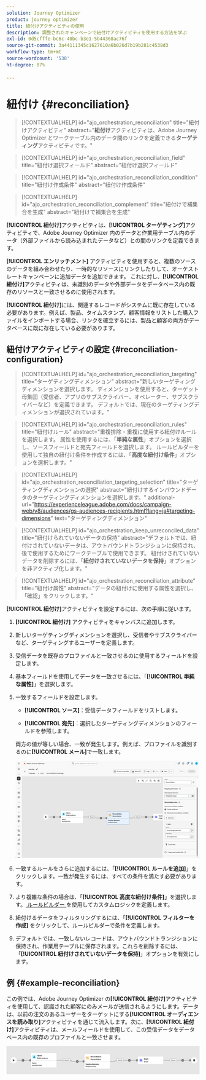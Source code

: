 ```yaml
---
solution: Journey Optimizer
product: journey optimizer
title: 紐付けアクティビティの使用
description: 調整されたキャンペーンで紐付けアクティビティを使用する方法を学ぶ
exl-id: 0d5cfffe-bc6c-40bc-b3e1-5b44368ac76f
source-git-commit: 3a44111345c1627610a6b026d7b19b281c4538d3
workflow-type: tm+mt
source-wordcount: '538'
ht-degree: 87%

---
```



# 紐付け {#reconciliation}

>[!CONTEXTUALHELP]
>id="ajo_orchestration_reconciliation"
>title="紐付けアクティビティ"
>abstract="**紐付け**&#x200B;アクティビティは、Adobe Journey Optimizer とワークテーブル内のデータ間のリンクを定義できる&#x200B;**ターゲティング**&#x200B;アクティビティです。"

>[!CONTEXTUALHELP]
>id="ajo_orchestration_reconciliation_field"
>title="紐付け選択フィールド"
>abstract="紐付け選択フィールド"

>[!CONTEXTUALHELP]
>id="ajo_orchestration_reconciliation_condition"
>title="紐付け作成条件"
>abstract="紐付け作成条件"

>[!CONTEXTUALHELP]
>id="ajo_orchestration_reconciliation_complement"
>title="紐付けで補集合を生成"
>abstract="紐付けで補集合を生成"

**[!UICONTROL 紐付け]**&#x200B;アクティビティは、**[!UICONTROL ターゲティング]**&#x200B;アクティビティで、Adobe Journey Optimizer 内のデータと作業用テーブル内のデータ（外部ファイルから読み込まれたデータなど）との間のリンクを定義できます。

**[!UICONTROL エンリッチメント]** アクティビティを使用すると、複数のソースのデータを組み合わせたり、一時的なリソースにリンクしたりして、オーケストレートキャンペーンに追加データを追加できます。 これに対し、**[!UICONTROL 紐付け]**&#x200B;アクティビティは、未識別のデータや外部データをデータベース内の既存のリソースと一致させるのに使用されます。

**[!UICONTROL 紐付け]**&#x200B;には、関連するレコードがシステムに既に存在している必要があります。例えば、製品、タイムスタンプ、顧客情報をリストした購入ファイルをインポートする場合、リンクを確立するには、製品と顧客の両方がデータベースに既に存在している必要があります。

## 紐付けアクティビティの設定 {#reconciliation-configuration}

>[!CONTEXTUALHELP]
>id="ajo_orchestration_reconciliation_targeting"
>title="ターゲティングディメンション"
>abstract="新しいターゲティングディメンションを選択します。 ディメンションを使用すると、ターゲット母集団（受信者、アプリのサブスクライバー、オペレーター、サブスクライバーなど）を定義できます。 デフォルトでは、現在のターゲティングディメンションが選択されています。"

>[!CONTEXTUALHELP]
>id="ajo_orchestration_reconciliation_rules"
>title="紐付けルール"
>abstract="重複排除 - 重複に使用する紐付けルールを選択します。 属性を使用するには、「**単純な属性**」オプションを選択し、ソースフィールドと宛先フィールドを選択します。 ルールビルダーを使用して独自の紐付け条件を作成するには、「**高度な紐付け条件**」オプションを選択します。"

>[!CONTEXTUALHELP]
>id="ajo_orchestration_reconciliation_targeting_selection"
>title="ターゲティングディメンションの選択"
>abstract="紐付けするインバウンドデータのターゲティングディメンションを選択します。"
>additional-url="https://experienceleague.adobe.com/docs/campaign-web/v8/audiences/gs-audiences-recipients.html?lang=ja#targeting-dimensions" text="ターゲティングディメンション"

>[!CONTEXTUALHELP]
>id="ajo_orchestration_keep_unreconciled_data"
>title="紐付けられていないデータの保持"
>abstract="デフォルトでは、紐付けされていないデータは、アウトバウンドトランジションに保持され、後で使用するためにワークテーブルで使用できます。 紐付けされていないデータを削除するには、「**紐付けされていないデータを保持**」オプションを非アクティブ化します。"

>[!CONTEXTUALHELP]
>id="ajo_orchestration_reconciliation_attribute"
>title="紐付け属性"
>abstract="データの紐付けに使用する属性を選択し、「確認」をクリックします。"

**[!UICONTROL 紐付け]**&#x200B;アクティビティを設定するには、次の手順に従います。

1. **[!UICONTROL 紐付け]** アクティビティをキャンバスに追加します。

1. 新しいターゲティングディメンションを選択し、受信者やサブスクライバーなど、ターゲティングするユーザーを定義します。

1. 受信データを既存のプロファイルと一致させるのに使用するフィールドを設定します。

1. 基本フィールドを使用してデータを一致させるには、「**[!UICONTROL 単純な属性]**」を選択します。

1. 一致するフィールドを設定します。

   * **[!UICONTROL ソース]**：受信データフィールドをリストします。

   * **[!UICONTROL 宛先]**：選択したターゲティングディメンションのフィールドを参照します。

   両方の値が等しい場合、一致が発生します。例えば、プロファイルを識別するのに&#x200B;**[!UICONTROL メール]**&#x200B;で一致します。

   ![](../assets/workflow-reconciliation-criteria.png)

1. 一致するルールをさらに追加するには、「**[!UICONTROL ルールを追加]**」をクリックします。一致が発生するには、すべての条件を満たす必要があります。

1. より複雑な条件の場合は、「**[!UICONTROL 高度な紐付け条件]**」を選択します。[ ルールビルダー ](../orchestrated-rule-builder.md) を使用してカスタムロジックを定義します。

1. 紐付けるデータをフィルタリングするには、「**[!UICONTROL フィルターを作成]** をクリックして、ルールビルダーで条件を定義します。

1. デフォルトでは、一致しないレコードは、アウトバウンドトランジションに保持され、作業用テーブルに保存されます。これらを削除するには、「**[!UICONTROL 紐付けされていないデータを保持]**」オプションを有効にします。

## 例 {#example-reconciliation}

この例では、Adobe Journey Optimizer の&#x200B;**[!UICONTROL 紐付け]**&#x200B;アクティビティを使用して、認識された顧客にのみメールが送信されるようにします。データは、以前の注文のあるユーザーをターゲットにする&#x200B;**[!UICONTROL オーディエンスを読み取り]**&#x200B;アクティビティを通じて流入します。次に、**[!UICONTROL 紐付け]**&#x200B;アクティビティは、メールフィールドを使用して、この受信データをデータベース内の既存のプロファイルと一致させます。

![](../assets/workflow-reconciliation-sample-1.0.png)
